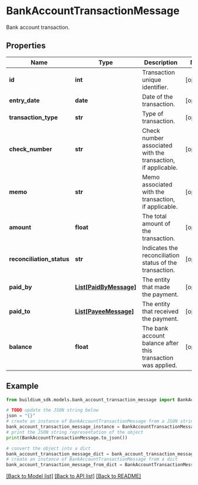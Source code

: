 # BankAccountTransactionMessage

Bank account transaction.

## Properties

Name | Type | Description | Notes
------------ | ------------- | ------------- | -------------
**id** | **int** | Transaction unique identifier. | [optional] 
**entry_date** | **date** | Date of the transaction. | [optional] 
**transaction_type** | **str** | Type of transaction. | [optional] 
**check_number** | **str** | Check number associated with the transaction, if applicable. | [optional] 
**memo** | **str** | Memo associated with the transaction, if applicable. | [optional] 
**amount** | **float** | The total amount of the transaction. | [optional] 
**reconciliation_status** | **str** | Indicates the reconciliation status of the transaction. | [optional] 
**paid_by** | [**List[PaidByMessage]**](PaidByMessage.md) | The entity that made the payment. | [optional] 
**paid_to** | [**List[PayeeMessage]**](PayeeMessage.md) | The entity that received the payment. | [optional] 
**balance** | **float** | The bank account balance after this transaction was applied. | [optional] 

## Example

```python
from buildium_sdk.models.bank_account_transaction_message import BankAccountTransactionMessage

# TODO update the JSON string below
json = "{}"
# create an instance of BankAccountTransactionMessage from a JSON string
bank_account_transaction_message_instance = BankAccountTransactionMessage.from_json(json)
# print the JSON string representation of the object
print(BankAccountTransactionMessage.to_json())

# convert the object into a dict
bank_account_transaction_message_dict = bank_account_transaction_message_instance.to_dict()
# create an instance of BankAccountTransactionMessage from a dict
bank_account_transaction_message_from_dict = BankAccountTransactionMessage.from_dict(bank_account_transaction_message_dict)
```
[[Back to Model list]](../README.md#documentation-for-models) [[Back to API list]](../README.md#documentation-for-api-endpoints) [[Back to README]](../README.md)


